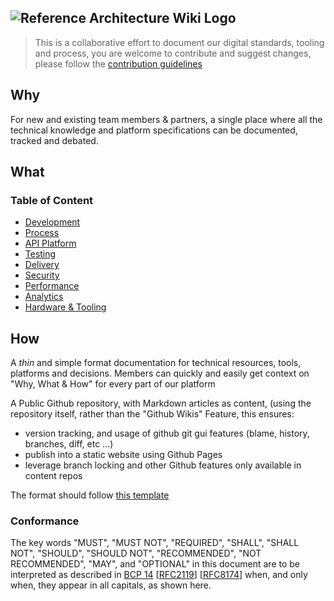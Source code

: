 ![Reference Architecture Wiki Logo](logo.png "Reference Architecture Wiki")
---
> This is a collaborative effort to document our digital standards, tooling and process, you are welcome to contribute and suggest changes, please follow the [contribution guidelines](.github/CONTRIBUTING.md)

## Why

For new and existing team members & partners, a single place where all the technical knowledge and platform specifications can be documented, tracked and debated.

## What

### Table of Content

-   [Development](development/README.md)
-   [Process](process/README.md)
-   [API Platform](api/README.md)
-   [Testing](testing/README.md)
-   [Delivery](delivery/README.md)
-   [Security](security/README.md)
-   [Performance](performance/README.md)
-   [Analytics](analytics/README.md)
-   [Hardware & Tooling](equipment/README.md)


## How

A *thin* and simple format documentation for technical resources, tools, platforms and decisions. Members can quickly and easily get context on "Why, What & How" for every part of our platform

A Public Github repository, with Markdown articles as content, (using the repository itself, rather than the "Github Wikis" Feature, this ensures:

-   version tracking, and usage of github git gui features (blame, history, branches, diff, etc ...)
-   publish into a static website using Github Pages
-   leverage branch locking and other Github features only available in content repos

The format should follow [this template](.template.md)

### Conformance

The key words "MUST", "MUST NOT", "REQUIRED", "SHALL", "SHALL NOT", "SHOULD", "SHOULD NOT", "RECOMMENDED", "NOT RECOMMENDED", "MAY", and "OPTIONAL" in this document are to be interpreted as described in [BCP 14](https://tools.ietf.org/html/bcp14) [[RFC2119](https://tools.ietf.org/html/rfc2119)] [[RFC8174](https://tools.ietf.org/html/rfc8174)] when, and only when, they appear in all capitals, as shown here.

